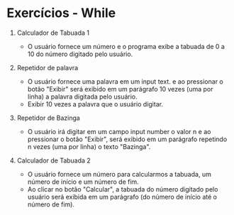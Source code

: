 # Exercícios - While 

1. Calculador de Tabuada 1
    - O usuário fornece um número e o programa exibe a tabuada de 0 a 10 do número digitado pelo usuário. 

1. Repetidor de palavra
    - O usuário fornece uma palavra em um input text. e ao pressionar o botão "Exibir" será exibido em um parágrafo 10 vezes (uma por linha) a palavra digitada pelo usuário.  
    - Exibir 10 vezes a palavra que o usuário digitar.  

1. Repetidor de Bazinga
    - O usuário irá digitar em um campo input number o valor n e ao pressionar o botão "Exibir", será exibido em um parágrafo repetindo n vezes (uma por linha) o texto "Bazinga".

1. Calculador de Tabuada 2
    - O usuário fornece um número para calcularmos a tabuada, um número de início e um número de fim.  
    - Ao clicar no botão "Calcular", a tabuada do número digitado pelo usuário será exibida em um parágrafo (do número de início até o número de fim).   